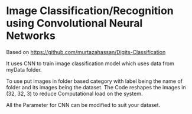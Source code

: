 # Image Classification/Recognition using Convolutional Neural Networks

Based on https://github.com/murtazahassan/Digits-Classification

It uses CNN to train image classification model which uses data from myData folder.

To use put images in folder based category with label being the name of folder and its images being the dataset. The Code reshapes the images in (32, 32, 3) to reduce Computational load on the system.

All the Parameter for CNN can be modified to suit your dataset.
